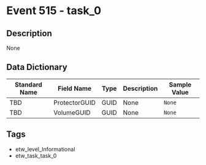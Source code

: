 # Event 515 - task_0

## Description
None

## Data Dictionary
|Standard Name|Field Name|Type|Description|Sample Value|
|---|---|---|---|---|
|TBD|ProtectorGUID|GUID|None|`None`|
|TBD|VolumeGUID|GUID|None|`None`|

## Tags
* etw_level_Informational
* etw_task_task_0